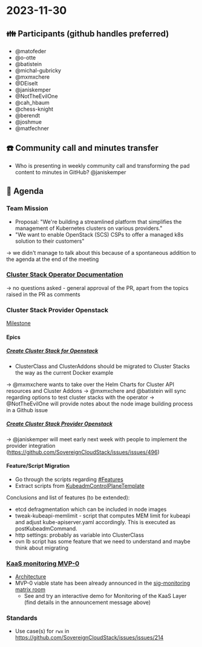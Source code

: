 # 2023-11-30
## :family: Participants (github handles preferred)
* @matofeder
* @o-otte
* @batistein
* @michal-gubricky
* @mxmxchere
* @DEiselt
* @janiskemper
* @NotTheEvilOne
* @cah_hbaum
* @chess-knight
* @berendt
* @joshmue
* @matfechner

## :telephone: Community call and minutes transfer
* Who is presenting in weekly community call and transforming the pad content to minutes in GitHub?
@janiskemper

## :notebook: Agenda
### Team Mission
- Proposal: "We're building a streamlined platform that simplifies the management of Kubernetes clusters on various providers."
- "We want to enable OpenStack (SCS) CSPs to offer a managed k8s solution to their customers"

-> we didn't manage to talk about this because of a spontaneous addition to the agenda at the end of the meeting

### [Cluster Stack Operator Documentation](https://github.com/SovereignCloudStack/cluster-stack-operator/pull/32)

-> no questions asked - general approval of the PR, apart from the topics raised in the PR as comments
 
### Cluster Stack Provider Openstack
[Milestone](https://github.com/SovereignCloudStack/issues/milestone/8)
#### Epics
##### [Create Cluster Stack for Openstack](https://github.com/SovereignCloudStack/issues/issues/425)
- ClusterClass and ClusterAddons should be migrated to Cluster Stacks the way as the current Docker example

-> @mxmxchere wants to take over the Helm Charts for Cluster API resources and Cluster Addons
-> @mxmxchere and @batistein will sync regarding options to test cluster stacks with the operator
-> @NotTheEvilOne will provide notes about the node image building process in a Github issue

##### [Create Cluster Stack Provider Openstack](https://github.com/SovereignCloudStack/issues/issues/496)
-> @janiskemper will meet early next week with people to implement the provider integration (https://github.com/SovereignCloudStack/issues/issues/496)

#### Feature/Script Migration
- Go through the scripts regarding [#Features](#Features)
- Extract scripts from [KubeadmControlPlaneTemplate](https://github.com/SovereignCloudStack/k8s-cluster-api-provider/blob/main/terraform/files/template/cluster-template.yaml#L124-L312)

Conclusions and list of features (to be extended):
- etcd defragmentation which can be included in node images
- tweak-kubeapi-memlimit - script that computes MEM limit for kubeapi and adjust kube-apiserver.yaml accordingly. This is executed as postKubeadmCommand. 
- http settings: probably as variable into ClusterClass
- ovn lb script has some feature that we need to understand and maybe think about migrating

### [KaaS monitoring MVP-0](https://github.com/sovereignCloudStack/k8s-observability)
- [Architecture](https://github.com/SovereignCloudStack/k8s-observability/blob/main/docs/images/monitoring_hybrid_mvp0.png)
- MVP-0 viable state has been already announced in the [sig-monitoring matrix room](https://matrix.to/#/!ToxwzOWTBqSjxRAwuj:matrix.org/$FgvTSRHoP2ErA3hjAIA33t55hoTGwH7R1zNdO3jIl4c?via=matrix.org&via=regio.chat&via=tchncs.de)
    - See and try an interactive demo for Monitoring of the KaaS Layer (find details in the announcement message above)

### Standards

- Use case(s) for `rwx` in https://github.com/SovereignCloudStack/issues/issues/214